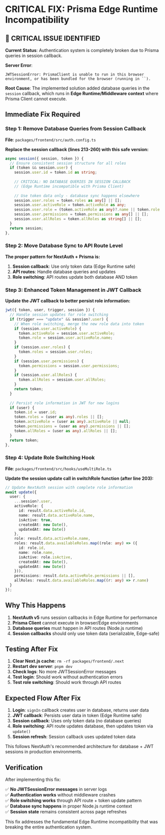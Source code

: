 # CRITICAL FIX: Prisma Edge Runtime Incompatibility

## 🚨 CRITICAL ISSUE IDENTIFIED

**Current Status**: Authentication system is completely broken due to Prisma queries in session callback.

**Server Error**: 
```
JWTSessionError: PrismaClient is unable to run in this browser environment, or has been bundled for the browser (running in ``).
```

**Root Cause**: The implemented solution added database queries in the `session` callback, which runs in **Edge Runtime/Middleware context** where Prisma Client cannot execute.

## Immediate Fix Required

### Step 1: Remove Database Queries from Session Callback

**File**: `packages/frontend/src/auth.config.ts`

**Replace the session callback (lines 213-260) with this safe version:**

```typescript
async session({ session, token }) {
  // Ensure consistent session structure for all roles
  if (token && session.user) {
    session.user.id = token.id as string;
    
    // CRITICAL: NO DATABASE QUERIES IN SESSION CALLBACK 
    // (Edge Runtime incompatible with Prisma Client)
    
    // Use token data only - database sync happens elsewhere
    session.user.roles = token.roles as any[] || [];
    session.user.activeRole = token.activeRole as any;
    session.user.role = (token.activeRole as any)?.name || token.role || 'ASSESSOR';
    session.user.permissions = token.permissions as any[] || [];
    session.user.allRoles = token.allRoles as string[] || [];
  }
  return session;
},
```

### Step 2: Move Database Sync to API Route Level

**The proper pattern for NextAuth + Prisma is:**

1. **Session callback**: Use only token data (Edge Runtime safe)
2. **API routes**: Handle database queries and updates  
3. **Role switching**: API routes update both database AND token

### Step 3: Enhanced Token Management in JWT Callback

**Update the JWT callback to better persist role information:**

```typescript
jwt({ token, user, trigger, session }) {
  // Handle session updates for role switching
  if (trigger === "update" && session?.user) {
    // When role switching, merge the new role data into token
    if (session.user.activeRole) {
      token.activeRole = session.user.activeRole;
      token.role = session.user.activeRole.name;
    }
    if (session.user.roles) {
      token.roles = session.user.roles;
    }
    if (session.user.permissions) {
      token.permissions = session.user.permissions;
    }
    if (session.user.allRoles) {
      token.allRoles = session.user.allRoles;
    }
    return token;
  }
  
  // Persist role information in JWT for new logins
  if (user) {
    token.id = user.id;
    token.roles = (user as any).roles || [];
    token.activeRole = (user as any).activeRole || null;
    token.permissions = (user as any).permissions || [];
    token.allRoles = (user as any).allRoles || [];
  }
  return token;
},
```

### Step 4: Update Role Switching Hook

**File**: `packages/frontend/src/hooks/useMultiRole.ts`

**Update the session update call in switchRole function (after line 203):**

```typescript
// Update NextAuth session with complete role information
await update({
  user: {
    ...session?.user,
    activeRole: {
      id: result.data.activeRole.id,
      name: result.data.activeRole.name,
      isActive: true,
      createdAt: new Date(),
      updatedAt: new Date()
    },
    role: result.data.activeRole.name,
    roles: result.data.availableRoles.map((role: any) => ({
      id: role.id,
      name: role.name,
      isActive: role.isActive,
      createdAt: new Date(),
      updatedAt: new Date()
    })),
    permissions: result.data.activeRole.permissions || [],
    allRoles: result.data.availableRoles.map((r: any) => r.name)
  }
});
```

## Why This Happens

1. **NextAuth v5** runs session callbacks in Edge Runtime for performance
2. **Prisma Client** cannot execute in browser/Edge environments  
3. **Database queries** must happen in API routes (Node.js runtime)
4. **Session callbacks** should only use token data (serializable, Edge-safe)

## Testing After Fix

1. **Clear Next.js cache**: `rm -rf packages/frontend/.next`
2. **Restart dev server**: `pnpm dev`  
3. **Check logs**: No more JWTSessionError messages
4. **Test login**: Should work without authentication errors
5. **Test role switching**: Should work through API routes

## Expected Flow After Fix

1. **Login**: `signIn` callback creates user in database, returns user data
2. **JWT callback**: Persists user data in token (Edge Runtime safe)
3. **Session callback**: Uses only token data (no database queries)
4. **Role switching**: API route updates database, then updates token via `update()`
5. **Session refresh**: Session callback uses updated token data

This follows NextAuth's recommended architecture for database + JWT sessions in production environments.

## Verification

After implementing this fix:

✅ **No JWTSessionError messages** in server logs  
✅ **Authentication works** without middleware crashes  
✅ **Role switching works** through API route + token update pattern  
✅ **Database sync happens** in proper Node.js runtime context  
✅ **Session state** remains consistent across page refreshes  

This fix addresses the fundamental Edge Runtime incompatibility that was breaking the entire authentication system.